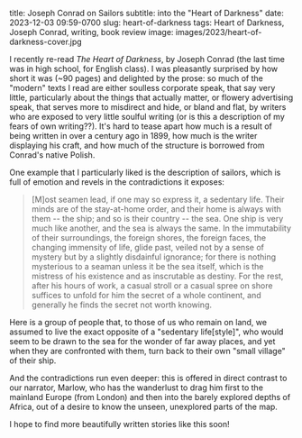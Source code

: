 title: Joseph Conrad on Sailors
subtitle: into the "Heart of Darkness"
date: 2023-12-03 09:59-0700
slug: heart-of-darkness
tags: Heart of Darkness, Joseph Conrad, writing, book review
image: images/2023/heart-of-darkness-cover.jpg

I recently re-read *The Heart of Darkness*, by Joseph Conrad (the last time was
in high school, for English class). I was pleasantly surprised by how short it
was (~90 pages) and delighted by the prose: so much of the "modern" texts I
read are either soulless corporate speak, that say very little, particularly
about the things that actually matter, or flowery advertising speak, that
serves more to misdirect and hide, or bland and flat, by writers who are
exposed to very little soulful writing (or is this a description of my fears of
own writing??). It's hard to tease apart how much is a result of being written
in over a century ago in 1899, how much is the writer displaying his craft, and
how much of the structure is borrowed from Conrad's native Polish.

One example that I particularly liked is the description of sailors, which is
full of emotion and revels in the contradictions it exposes:

> [M]ost seamen lead, if one may so express it, a sedentary life. Their minds
> are of the stay-at-home order, and their home is always with them -- the
> ship; and so is their country -- the sea. One ship is very much like another,
> and the sea is always the same. In the immutability of their surroundings,
> the foreign shores, the foreign faces, the changing immensity of life, glide
> past, veiled not by a sense of mystery but by a slightly disdainful
> ignorance; for there is nothing mysterious to a seaman unless it be the sea
> itself, which is the mistress of his existence and as inscrutable as destiny.
> For the rest, after his hours of work, a casual stroll or a casual spree on
> shore suffices to unfold for him the secret of a whole continent, and
> generally he finds the secret not worth knowing.

Here is a group of people that, to those of us who remain on land, we assumed
to live the exact opposite of a "sedentary life[style]", who would seem to be
drawn to the sea for the wonder of far away places, and yet when they are
confronted with them, turn back to their own "small village" of their ship.

And the contradictions run even deeper: this is offered in direct contrast to
our narrator, Marlow, who has the wanderlust to drag him first to the mainland
Europe (from London) and then into the barely explored depths of Africa, out of
a desire to know the unseen, unexplored parts of the map.

I hope to find more beautifully written stories like this soon!
